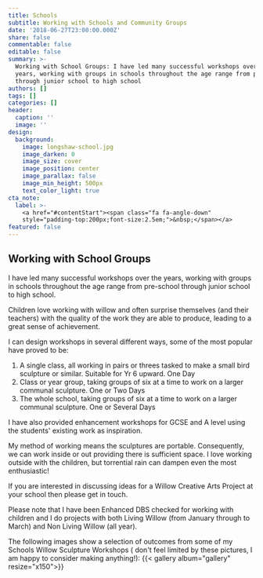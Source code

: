 ```yaml
---
title: Schools
subtitle: Working with Schools and Community Groups
date: '2018-06-27T23:00:00.000Z'
share: false
commentable: false
editable: false
summary: >-
  Working with School Groups: I have led many successful workshops over the
  years, working with groups in schools throughout the age range from pre-school
  through junior school to high school
authors: []
tags: []
categories: []
header:
  caption: ''
  image: ''
design:
  background:
    image: longshaw-school.jpg
    image_darken: 0
    image_size: cover
    image_position: center
    image_parallax: false
    image_min_height: 500px
    text_color_light: true
cta_note:
  label: >-
    <a href="#contentStart"><span class="fa fa-angle-down"
    style="padding-top:200px;font-size:2.5em;">&nbsp;</span></a>
featured: false
---
```


## Working with School Groups

I have led many successful workshops over the years, working with groups in schools throughout the age range
from pre-school through junior school to high school.

Children love working with willow and often surprise themselves (and their teachers) with the quality
of the work they are able to produce, leading to a great sense of achievement.

I can design workshops in several different ways, some of the most popular have proved to be:

1. A single class, all working in pairs or threes tasked to make a small bird sculpture or similar. Suitable for Yr 6 upward. One Day
2. Class or year group, taking groups of six at a time to work on a larger communal sculpture. One or Two Days
3. The whole school, taking groups of six at a time to work on a larger communal sculpture. One or Several Days

I have also provided enhancement workshops for GCSE and A level using the students' existing work as inspiration.

My method of working means the sculptures are portable. Consequently, we can work inside or out
providing there is sufficient space. I love working outside with the children, but torrential
rain can dampen even the most enthusiastic!

If you are interested in discussing ideas for a Willow Creative Arts Project at your school
then please get in touch.

Please note that I have been Enhanced DBS checked for working with children and I do
projects with both Living Willow (from January through to March) and Non Living Willow (all year).

The following images show a selection of outcomes from some of my Schools
Willow Sculpture Workshops ( don't feel limited by these pictures, I am happy to
consider making anything!):
{{< gallery album="gallery" resize="x150">}}